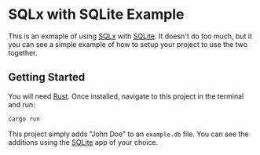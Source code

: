 SQLx with SQLite Example
========================

This is an exmaple of using [SQLx](https://github.com/launchbadge/sqlx) with [SQLite](https://sqlite.org/). It doesn't do too much, but it you can see a simple example of how to setup your project to use the two together.

## Getting Started

You will need [Rust](https://rust-lang.org). Once installed, navigate to this project in the terminal and run:

```bash
cargo run
```

This project simply adds "John Doe" to an `example.db` file. You can see the additions using the [SQLite](https://sqlite.org/) app of your choice.

